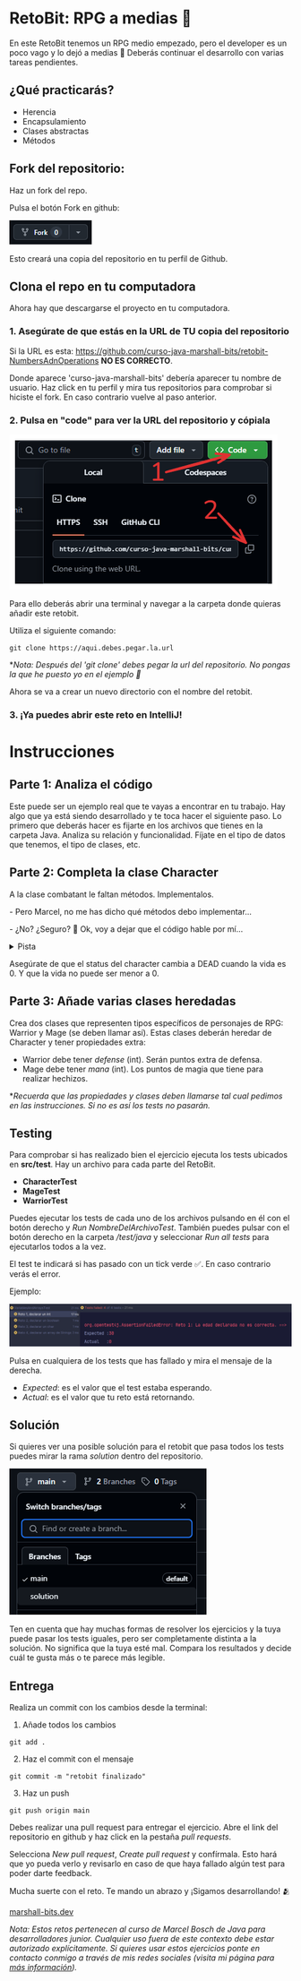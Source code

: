 # RetoBit: RPG a medias 🧝

En este RetoBit tenemos un RPG medio empezado, pero el developer es un poco vago y lo dejó a medias 🤔
Deberás continuar el desarrollo con varias tareas pendientes.

## ¿Qué practicarás?

- Herencia
- Encapsulamiento
- Clases abstractas
- Métodos

## Fork del repositorio:

Haz un fork del repo.

Pulsa el botón Fork en github:

![fork](public/img1.png)

Esto creará una copia del repositorio en tu perfil de Github. 

## Clona el repo en tu computadora

Ahora hay que descargarse el proyecto en tu computadora.

### 1. Asegúrate de que estás en la URL de TU copia del repositorio
   

Si la URL es esta: https://github.com/curso-java-marshall-bits/retobit-NumbersAdnOperations **NO ES CORRECTO**.
    

Donde aparece 'curso-java-marshall-bits' debería aparecer tu nombre de usuario. Haz click en tu perfil y mira tus repositorios para comprobar si hiciste el fork. En caso contrario vuelve al paso anterior. 


### 2. Pulsa en "code" para ver la URL del repositorio y cópiala

![clone](public/img2.png)

Para ello deberás abrir una terminal y navegar a la carpeta donde quieras añadir este retobit.

Utiliza el siguiente comando:

```commandline
git clone https://aqui.debes.pegar.la.url
```

**Nota: Después del 'git clone' debes pegar la url del repositorio. No pongas la que he puesto yo en el ejemplo 🤣*

Ahora se va a crear un nuevo directorio con el nombre del retobit.

### 3. ¡Ya puedes abrir este reto en IntelliJ!

# Instrucciones

## Parte 1: Analiza el código

Este puede ser un ejemplo real que te vayas a encontrar en tu trabajo. Hay algo que ya está siendo desarrollado y te toca hacer el siguiente paso. Lo primero que deberás hacer es fijarte en los archivos que tienes en la carpeta Java. Analiza su relación y funcionalidad. Fíjate en el tipo de datos que tenemos, el tipo de clases, etc.

## Parte 2: Completa la clase Character

A la clase combatant le faltan métodos.
Implementalos. 

\- Pero Marcel, no me has dicho qué métodos debo implementar...

\- ¿No? ¿Seguro? 🤔 Ok, voy a dejar que el código hable por mí... 

<details>
  <summary>Pista</summary>
Fíjate en la interfaz de Combatant y verás todos los métodos a implementar.
Si intentas ejecutar los tests saltará error y te dirá qué métodos faltan.

</details>

Asegúrate de que el status del character cambia a DEAD cuando la vida es 0. Y que la vida no puede ser menor a 0.

## Parte 3: Añade varias clases heredadas

Crea dos clases que representen tipos específicos de personajes de RPG: Warrior y Mage (se deben llamar así). Estas clases deberán heredar de Character y tener propiedades extra:

- Warrior debe tener *defense* (int). Serán puntos extra de defensa.
- Mage debe tener *mana* (int). Los puntos de magia que tiene para realizar hechizos.

**Recuerda que las propiedades y clases deben llamarse tal cual pedimos en las instrucciones. Si no es así los tests no pasarán.*

## Testing

Para comprobar si has realizado bien el ejercicio ejecuta los tests ubicados en **src/test**. Hay un archivo para cada parte del RetoBit.

- **CharacterTest**
- **MageTest**
- **WarriorTest**

Puedes ejecutar los tests de cada uno de los archivos pulsando en él con el botón derecho y *Run NombreDelArchivoTest*. También puedes pulsar con el botón derecho en la carpeta */test/java* y seleccionar *Run all tests* para ejecutarlos todos a la vez. 

El test te indicará si has pasado con un tick verde ✅. En caso contrario verás el error.

Ejemplo:

![img.png](public/img3.png)

Pulsa en cualquiera de los tests que has fallado y mira el mensaje de la derecha.

- *Expected*: es el valor que el test estaba esperando.
- *Actual*: es el valor que tu reto está retornando. 

## Solución

Si quieres ver una posible solución para el retobit que pasa todos los tests puedes mirar la rama *solution* dentro del repositorio.

![rama solution](public/img4.png)

Ten en cuenta que hay muchas formas de resolver los ejercicios y la tuya puede pasar los tests iguales, pero ser completamente distinta a la solución. No significa que la tuya esté mal. Compara los resultados y decide cuál te gusta más o te parece más legible.

## Entrega

Realiza un commit con los cambios desde la terminal:

1. Añade todos los cambios
````commandline
git add .
````

2. Haz el commit con el mensaje
````commandline
git commit -m "retobit finalizado"
````

3. Haz un push
````commandline
git push origin main
````

Debes realizar una pull request para entregar el ejercicio. Abre el link del repositorio en github y haz click en la pestaña *pull requests*.

Selecciona *New pull request*, *Create pull request* y confírmala. Esto hará que yo pueda verlo y revisarlo en caso de que haya fallado algún test para poder darte feedback.

Mucha suerte con el reto. Te mando un abrazo y ¡Sigamos desarrollando! 🫂

[marshall-bits.dev](http://marshall-bits.dev)

*Nota: Estos retos pertenecen al curso de Marcel Bosch de Java para desarrolladores junior. Cualquier uso fuera de este contexto debe estar autorizado explícitamente. Si quieres usar estos ejercicios ponte en contacto conmigo a través de mis redes sociales (visita mi página para [más información](http://marshall-bits.dev)).* 